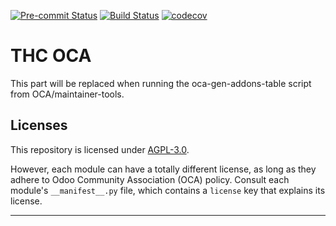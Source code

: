 
<!-- /!\ Non OCA Context : Set here the badge of your runbot / runboat instance. -->
[![Pre-commit Status](https://github.com/qrtl/thc-oca/actions/workflows/pre-commit.yml/badge.svg?branch=16.0)](https://github.com/qrtl/thc-oca/actions/workflows/pre-commit.yml?query=branch%3A16.0)
[![Build Status](https://github.com/qrtl/thc-oca/actions/workflows/test.yml/badge.svg?branch=16.0)](https://github.com/qrtl/thc-oca/actions/workflows/test.yml?query=branch%3A16.0)
[![codecov](https://codecov.io/gh/qrtl/thc-oca/branch/16.0/graph/badge.svg)](https://codecov.io/gh/qrtl/thc-oca)
<!-- /!\ Non OCA Context : Set here the badge of your translation instance. -->

<!-- /!\ do not modify above this line -->

# THC OCA



<!-- /!\ do not modify below this line -->

<!-- prettier-ignore-start -->

[//]: # (addons)

This part will be replaced when running the oca-gen-addons-table script from OCA/maintainer-tools.

[//]: # (end addons)

<!-- prettier-ignore-end -->

## Licenses

This repository is licensed under [AGPL-3.0](LICENSE).

However, each module can have a totally different license, as long as they adhere to Odoo Community Association (OCA)
policy. Consult each module's `__manifest__.py` file, which contains a `license` key
that explains its license.

----
<!-- /!\ Non OCA Context : Set here the full description of your organization. -->
